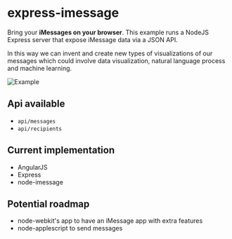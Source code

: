 # express-imessage

Bring your **iMessages on your browser**.
This example runs a NodeJS Express server that expose iMessage data via a JSON API.

In this way we can invent and create new types of visualizations of our messages which could involve data visualization, natural language process and machine learning.

![Example]()

## Api available

- `api/messages`
- `api/recipients`

## Current implementation

- AngularJS
- Express
- node-imessage

## Potential roadmap

- node-webkit's app to have an iMessage app with extra features
- node-applescript to send messages